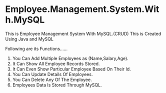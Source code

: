 # Employee.Management.System.With.MySQL
This is Employee Management System With MySQL.(CRUD)
This is Created Using Java and MySQL  

Following are its Functions......  
1. You Can Add Multiple Employees as (Name,Salary,Age).
2. It Can Show All Employee Records Stored.
3. It Can Even Show Particular Employee Based On Their Id.
4. You Can Update Details Of Employees.
5. You Can Delete Any Of The Employee.
6. Employees Data Is Stored Through MySQL.
